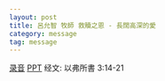 ```yaml
---
layout: post
title: 呂允智 牧師 救贖之恩 - 長闊高深的愛
category: message
tag: message
---
```


[录音](https://drive.google.com/open?id=1qVmEnzfDarhZBMiuzh0m2Ode6GfQT81A) [PPT](https://drive.google.com/open?id=1mJlNcnJs7IJjuyVPaMfhn9IodbleoPz5) 经文: 以弗所書 3:14-21
